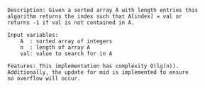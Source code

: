     Description: Given a sorted array A with length entries this 
    algorithm returns the index such that A[index] = val or 
    returns -1 if val is not contained in A. 
    
    Input variables:
        A  : sorted array of integers
        n  : length of array A
        val: value to search for in A

    Features: This implementation has complexity O(lg(n)).
    Additionally, the update for mid is implemented to ensure
    no overflow will occur.                                     
